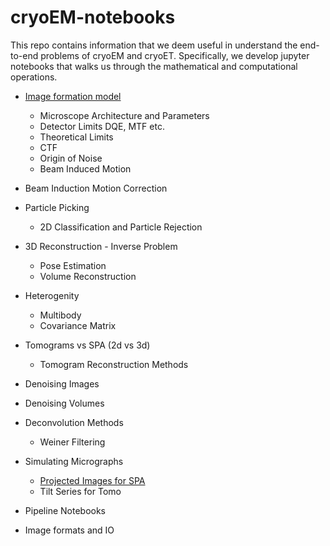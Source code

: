 # cryoEM-notebooks

This repo contains information that we deem useful in understand the end-to-end problems of cryoEM and cryoET. Specifically, we develop jupyter notebooks that walks us through the mathematical and computational operations.

- [Image formation model](notebooks/Image%20Formation%20Model.ipynb)
  - Microscope Architecture and Parameters
  - Detector Limits DQE, MTF etc.
  - Theoretical Limits
  - CTF
  - Origin of Noise
  - Beam Induced Motion

- Beam Induction Motion Correction
- Particle Picking
  - 2D Classification and Particle Rejection
- 3D Reconstruction - Inverse Problem
  - Pose Estimation
  - Volume Reconstruction
- Heterogenity
  - Multibody
  - Covariance Matrix

- Tomograms vs SPA (2d vs 3d)
  - Tomogram Reconstruction Methods


- Denoising Images
- Denoising Volumes

- Deconvolution Methods
  - Weiner Filtering

- Simulating Micrographs
  - [Projected Images for SPA](notebooks/Simulating%20data.ipynb)
  - Tilt Series for Tomo

- Pipeline Notebooks
- Image formats and IO

